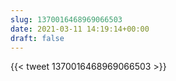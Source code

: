 ```yaml
---
slug: 1370016468969066503
date: 2021-03-11 14:19:14+00:00
draft: false
---
```


{{< tweet 1370016468969066503 >}}
